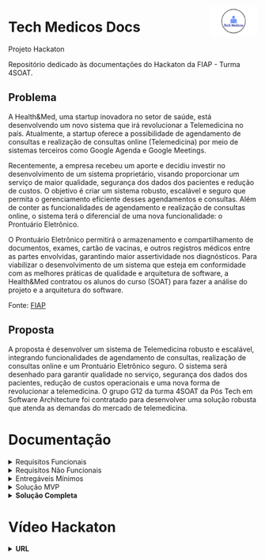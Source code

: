 <p dir="auto"><img src="https://github.com/g12-4soat/techmedicos-iac/blob/main/docs/Imagem/logo-techmedicos.png" alt="TECHMEDICOS" title="TECHMEDICOS" align="right" height="60" style="max-width: 100%;"></p>

# Tech Medicos Docs
Projeto Hackaton

Repositório dedicado às documentações do Hackaton da FIAP - Turma 4SOAT.

## Problema

A Health&Med, uma startup inovadora no setor de saúde, está desenvolvendo um novo sistema que irá revolucionar a Telemedicina no país. Atualmente, a startup oferece a possibilidade de agendamento de consultas e realização de consultas online (Telemedicina) por meio de sistemas terceiros como Google Agenda e Google Meetings. 

Recentemente, a empresa recebeu um aporte e decidiu investir no desenvolvimento de um sistema proprietário, visando proporcionar um serviço de maior qualidade, segurança dos dados dos pacientes e redução de custos. O objetivo é criar um sistema robusto, escalável e seguro que permita o gerenciamento eficiente desses agendamentos e consultas. Além de conter as funcionalidades de agendamento e realização de consultas online, o sistema terá o diferencial de uma nova funcionalidade: o Prontuário Eletrônico. 

O Prontuário Eletrônico permitirá o armazenamento e compartilhamento de documentos, exames, cartão de vacinas, e outros registros médicos entre as partes envolvidas, garantindo maior assertividade nos diagnósticos.
Para viabilizar o desenvolvimento de um sistema que esteja em conformidade com as melhores práticas de qualidade e arquitetura de software, a Health&Med contratou os alunos do curso (SOAT) para fazer a análise do projeto e a arquitetura do software.

<p dir="auto">Fonte: <a href="https://www.fiap.com.br/" rel="nofollow">FIAP</a></p>

## Proposta

A proposta é desenvolver um sistema de Telemedicina robusto e escalável, integrando funcionalidades de agendamento de consultas, realização de consultas online e um Prontuário Eletrônico seguro. O sistema será desenhado para garantir qualidade no serviço, segurança dos dados dos pacientes, redução de custos operacionais  e uma nova forma de revolucionar a telemedicina. O grupo G12 da turma 4SOAT da Pós Tech em Software Architecture foi contratado para desenvolver uma solução robusta que atenda as demandas do mercado de telemedicina.

# Documentação

<details>
  <summary>Requisitos Funcionais</summary>

  ## Entregáveis

1. <b>Autenticação do Usuário (Médico)</b>:
    - O sistema deve permitir que o médico faça login usando o número de CRM e uma senha.
2. <b>Cadastro/Edição de Horários Disponíveis (Médico)</b>:
    - O sistema deve permitir que o médico faça login usando o número de CRM e uma senha.
3. <b>Aceite ou Recusa de Consultas Médicas (Médico)</b>:
    - O médico deve poder aceitar ou recusar consultas médicas agendadas.
4. <b>Autenticação do Usuário (Paciente)</b>:
    - O sistema deve permitir que o paciente faça login usando um e-mail, CPF e uma senha.
5. <b>Busca por Médicos (Paciente)</b>:
    - O sistema deve permitir que o paciente visualize a lista de médicos disponíveis, utilizando filtros como especialidade, distância (em kms) e avaliação.
6. <b>Agendamento de Consultas (Paciente)</b>:
    - Após selecionar o médico, o paciente deve poder visualizar a agenda do médico e o valor da consulta, e efetuar o agendamento.
    - O usuário paciente poderá cancelar a consulta mediante justificativa.
7. <b>Teleconsulta</b>:
    - A consulta agendada deve criar um link de reunião online de duração padrão de 50 minutos que será utilizado pelo usuário e pelo médico no dia da consulta.
8. <b>Prontuário Eletrônico</b>
    - <b>Acesso e Upload</b>:
      - O paciente deve poder acessar seu prontuário eletrônico e fazer o upload de arquivos, como exames e laudos médicos.
    - <b>Gestão de Compartilhamento</b>:
      - O paciente deve poder compartilhar seu prontuário com médicos, definindo quais arquivos ou grupos de arquivos serão acessíveis e por quanto tempo.

<p dir="auto">Fonte: <a href="https://www.fiap.com.br/" rel="nofollow">FIAP</a></p>
</details>

<details>
  <summary>Requisitos Não Funcionais</summary>

   ## Entregáveis
- <b>Alta Disponibilidade</b>:
  - O sistema deve estar disponível 24/7 devido à sua natureza crítica no setor de saúde.
- <b>Escalabilidade</b>:
  - O sistema deve ser capaz de lidar com alta demanda, especialmente para profissionais muito procurados.
  - O sistema deve suportar até 20.000 usuários simultâneos em horários de pico.
- <b>Segurança</b>:
  - O prontuário eletrônico deve possuir alta camada de segurança para prevenir falhas no compartilhamento de documentos.
  - A proteção dos dados sensíveis dos pacientes deve seguir as melhores práticas de segurança da informação.

<p dir="auto">Fonte: <a href="https://www.fiap.com.br/" rel="nofollow">FIAP</a></p>
</details>

<details>
  <summary>Entregáveis Mínimos</summary>
  
  ## Requisitos
  1. **Desenho da Solução MVP**
      - O sistema deve estar disponível 24/7 devido à sua natureza crítica no setor de saúde.
      - Descrição de como os requisitos não funcionais serão atendidos.

  2. **Demonstração da Infraestrutura na Cloud**
      - Mostrando a aplicação funcionando na infraestrutura de nuvem, com exemplos de uso real (como chamadas de API).

  3. **Demonstração da Infraestrutura na Cloud**
      - Explicação e demonstração do pipeline de deploy da aplicação.

  4. **Demonstração do MVP**: Aplicação executando na nuvem, os itens de 1 a 6 dos requisitosfuncionais, contemplando:
      - Autenticação do Usuário (Médico).
      - Cadastro/Edição de Horários Disponíveis (Médico).
      - Aceite ou Recusa de Consultas Médicas (Médico).
      - Autenticação do Usuário (Paciente).
      - Busca por Médicos (Paciente).
      - Agendamento de Consultas (Paciente).

 <p dir="auto">Fonte: <a href="https://www.fiap.com.br/" rel="nofollow">FIAP</a></p>   
</details>

<details>
  <summary>Solução MVP</summary>

  ## Arquitetura Sistêmica
A aplicação possuí atualmente uma estrutura monolítica que está modularizada, visando como objetivo implementar uma estrutura de micro serviços no decorrer do projeto. Utilizamos o Github para gerenciar todo o código fonte, implementando automações CI/CD através do Github Actions. Além disso, fazemos uso do DockerHub como Container Registry para gerenciar as imagens de containers do projeto e Terraform para realizar o provisionamento da infrestrutura como código. Todos os nossos serviços internos são gerenciados pelo Cloud AWS, que realiza a orquestração de todos os recursos da aplicação.

- <b>API</b>: Tem como responsabilidade o recebimento e envio de requisições REST para a aplicação Tech Médicos, através do recurso EKS da Cloud AWS. A API facilita a integração e a comunicação entre usuários e a plataforma hospedada no Amazon EKS, garantindo uma experiência de uso eficiente e confiável para os clientes da aplicação.
- <b>Auth</b>: Serviço responsável pela autenticação do usuário via JWT, no qual utiliza Lambda Auth que faz a comunicação com Cognito. Este serviço garante a segurança das credenciais dos usuários, facilitando o acesso controlado aos recursos da aplicação e proporcionando uma experiência de usuário fluida e protegida.
- <b>Dynamo DB</b>: Banco de dados não relacional cuja responsabilidade é cuidar do armazenamento de dados. O DynamoDB oferece escalabilidade sob demanda, baixa latência e alta disponibilidade, sendo ideal para a aplicação Tech Medicos que necessita de um armazenamento confiável e eficiente na nuvem.

  <img src="https://github.com/g12-4soat/tech-lanches/blob/main/docs/arquitetura-sistemica.png" style="max-width: 100%;">
  
  ## Arquitetura Monolítica Modular
Optamos por uma arquitetura monolítica modular, pois é o tipo arquitetônico mais adequado para um projeto MVP. Essa arquitetura visa demonstrar os recursos utilizados na AWS pelo projeto Tech Médicos.

- <b>AWS Cloud</b>: A AWS Cloud é uma infraestrutura global de serviços de computação em nuvem oferecida pela Amazon Web Services (AWS). Fornece uma plataforma robusta e escalável para hospedar aplicativos, armazenar dados e executar operações de computação sem a necessidade de investimentos significativos em infraestrutura física. A AWS Cloud permite às empresas escalar recursos conforme a demanda, aumentar a agilidade operacional e reduzir custos de manutenção de hardware.
    
- <b>Região da Nuvem AWS</b>: Uma Região da AWS é uma área geográfica que contém várias Zonas de Disponibilidade (AZs) da AWS, onde os serviços da AWS são hospedados. Cada Região é composta por duas ou mais AZs isoladas fisicamente, que são conectadas por redes de baixa latência. A escolha da Região da AWS é importante para garantir baixa latência e alta disponibilidade dos serviços, além de cumprir requisitos de conformidade e residência de dados. Na aplicação Tech Medicos optamos em hospedar os recursos na região us-east-1 na Virgínia do Norte, que é a região mais ecônomica da AWS.
    
- <b>VPC AWS (Amazon Virtual Private Cloud)</b>: A Amazon Virtual Private Cloud (VPC) é um serviço que permite criar uma rede virtual isolada na AWS. Ela possibilita que você configure um ambiente de rede personalizado, incluindo subnets, tabelas de rotas e gateways, e controle completamente o tráfego de entrada e saída. A VPC é essencial para separar recursos de aplicativos em diferentes redes, implementar políticas de segurança personalizadas e conectar a rede local à nuvem de forma segura e controlada. Devido a uma limitação na utilização de recursos do AWS Academy consumimos a VPC padrão do ambiente. 
  
- <b>Zona de Disponibilidade (AZ - Availability Zone)</b>: Uma Zona de Disponibilidade (AZ) é um data center ou grupo de data centers da AWS em uma Região específica. Cada AZ é isolada para proteção contra falhas em outras AZs, garantindo que aplicativos e dados permaneçam disponíveis mesmo em casos de falha de hardware ou manutenção planejada. As AZs são fundamentais para implementar arquiteturas de alta disponibilidade e tolerância a falhas em sistemas distribuídos na AWS Cloud.

- <b>Subnets</b>: Subnets são segmentos de uma VPC onde você pode lançar recursos como instâncias EC2, bancos de dados RDS, entre outros. Elas são essenciais para organizar e gerenciar a rede dentro da infraestrutura da AWS.
  - <b>Subnets Públicas</b>: As subnets públicas estão configuradas para ter acesso direto à Internet através de um Gateway de Internet. São utilizadas para hospedar recursos que precisam de conectividade direta com a Internet, como servidores web ou aplicativos que precisam ser acessíveis publicamente. Isso permite que os recursos nas subnets públicas recebam tráfego da Internet e respondam diretamente aos pedidos externos.
  - <b>Subnet Privada</b>: Subnets privadas não têm acesso direto à Internet. Elas dependem de um NAT Gateway ou NAT Instance para acessar recursos externos, como atualizações de software ou integrações com serviços na Internet. As subnets privadas são usadas para hospedar recursos sensíveis que não devem ser acessíveis publicamente, aumentando a segurança ao restringir o acesso direto a esses recursos.
  - <b>Diferença entre Subnets Públicas e Privadas</b>: A principal diferença entre subnets públicas e privadas reside na acessibilidade à Internet. Subnets públicas permitem acesso direto à Internet, enquanto subnets privadas dependem de um gateway NAT para acesso externo. Essa distinção permite aos administradores de sistema controlar o tráfego e gerenciar a exposição de aplicativos e dados, garantindo que recursos sensíveis permaneçam protegidos contra acessos não autorizados.

- <b>API Gateway</b>: O API Gateway é utilizado para criar, publicar, manter, monitorar e proteger as APIs Tech Medicos de forma segura. É essencial para fornecer pontos de acesso seguros e escaláveis para os serviços Tech Medicos, permitindo gerenciar autorizações, limitações de taxa e transformações de dados, entre outros.
  - <b>API Gateway da Lambda Auth</b>: Tem como responsabilidade gerenciar o serviço de autorização e autenticação da aplicação Tech Medicos.
  - <b>API Gateway da API Tech Medicos</b>: Lida com o mapeamento dos endpoints internos da aplicação Tech Medicos.

- <b>AWS Lambda</b>: AWS Lambda é necessária para realizar processamento de eventos de forma escalável e sem preocupações com a infraestrutura subjacente, sendo reutilizável também na execução de microserviços, processamento de dados em tempo real, entre outras aplicações. Responsável pelo engine do serviço de autorização e autenticação do usuário na aplicação Tech Medicos, tendo comunicação direta com o serviço responsável pelas ações de segurança de acesso do usuário.
  
- <b>Amazon Cognito</b>: Amazon Cognito é um serviço de autenticação, autorização e gerenciamento de usuários para aplicativos web e móveis. Oferece integração com provedores de identidade externos e permite criar pools de usuários para autenticação segura, gestão de perfis e sincronização de dados. Serviço que lida com gerenciamento de maneira geral da aplicação Tech Medicos, como por exemplo segregação por pools de usuários paciente e médico.

- <b>AWS Secrets Manager</b>: AWS Secrets Manager ajuda a proteger o acesso a informações sensíveis, como senhas, chaves de API e certificados. Permite gerenciar, rotacionar e recuperar esses segredos de forma segura, essencial para sistemas que necessitam armazenar e acessar informações confidenciais de forma centralizada. Armazena informações sensíveis que são cruciais para o funcionamento total da aplicação.

- <b>VPC Link</b>: O VPC Link é um serviço que permite integrar APIs privadas hospedadas em uma Amazon Virtual Private Cloud (VPC) com o API Gateway da AWS. Ele proporciona conectividade segura e direta entre o API Gateway e os recursos privados na VPC, permitindo que aplicativos acessem serviços internos de forma controlada e protegida, sem expor esses recursos diretamente à Internet. Isso é essencial para manter a segurança e a integridade dos dados ao permitir a comunicação segura entre sistemas externos e internos dentro de uma infraestrutura VPC. 

- <b>Load Balancer</b>: Load Balancer é um serviço que distribui o tráfego de entrada de aplicações entre múltiplas instâncias, garantindo alta disponibilidade e escalabilidade. Existem diferentes tipos de Load Balancers na AWS Cloud.
  - <b>Elastic Load Balancing (ELB)</b>: Balanceia automaticamente o tráfego de entrada entre múltiplas instâncias EC2, garantindo que a carga seja distribuída de forma equilibrada e eficiente.
  - <b>Application Load Balancer (ALB)</b>: Ideal para rotear tráfego para múltiplos destinos baseados em conteúdo em nível de aplicação (como HTTP/HTTPS), como a aplicação Tech Medicos.
  - <b>Network Load Balancer (NLB)</b>: Distribui o tráfego TCP/UDP para instâncias EC2 em nível de rede, adequado para cargas de trabalho que requerem alta taxa de transferência e baixa latência.

- <b>Amazon EKS (Elastic Kubernetes Service)</b>: Amazon EKS facilita a execução de aplicativos Kubernetes na AWS, gerenciando a infraestrutura necessária para clusters Kubernetes. É utilizado na orquestração de contêineres escalável, permitindo implementar, gerenciar e escalar a aplicação Tech Medicos de maneira contêinerizados com facilidade.
  
- <b>Amazon EC2 (Elastic Compute Cloud)<b>: Serviço da AWS Cloud que oferece capacidade computacional escalável na nuvem. Permite aos usuários provisionar e dimensionar facilmente instâncias de servidores virtuais conforme necessário. O EC2 é amplamente utilizado em sistemas para hospedar aplicativos, executar cargas de trabalho computacionais, processar dados em lotes, entre outras tarefas. Sua flexibilidade permite escolher tipos de instâncias com diferentes recursos computacionais, memória e armazenamento, adaptando-se às necessidades específicas de cada aplicação. O EC2 proporciona controle completo sobre o ambiente de execução da aplicação Tech Medicos, facilitando a implementação e a administração de infraestruturas complexas de maneira eficiente na nuvem.

- <b>Dynamo DB</b>: Serviço de banco de dados NoSQL totalmente gerenciado pela AWS Cloud. Ele oferece armazenamento de dados de baixa latência e alto desempenho, escalabilidade automática e suporte integrado para replicação multi-região. DynamoDB é recomendado para aplicações que precisam de acesso rápido e previsível a grandes volumes de dados, como a aplicação Tech Medicos. Sua flexibilidade e capacidade de dimensionamento automático tornam-no adequado para cenários onde a escalabilidade e a disponibilidade são críticas, permitindo aos desenvolvedores focar no desenvolvimento de aplicativos sem se preocupar com a infraestrutura do banco de dados.

- <b>AWS S3 (Amazon Simple Storage Service)</b>: É um serviço de armazenamento de objetos altamente escalável e durável. Ele é projetado para armazenar e recuperar qualquer quantidade de dados de forma segura através da internet. O S3 é para armazenamento de dados estáticos de websites, arquivos de mídia, dados de logs, outros tipos de dados não estruturados e backups, como por exemplo, a aplicação Tech Medicos que armazena o arquivo tf.state do Terraform que contém o estado atual da infraestrutura gerenciada e registra informações sobre os recursos provisionados na AWS Cloud. O S3 oferece alta disponibilidade, redundância de dados em várias zonas de disponibilidade, e integração fácil com outros serviços AWS Cloud, tornando-se uma solução robusta para gerenciamento e armazenamento de dados na nuvem da aplicação Tech Medicos.

- <b>IAM Role (Identity and Access Management)</b>: IAM Roles são usados para conceder permissões seguras e temporárias para entidades que precisam acessar recursos AWS. Eles são essenciais para garantir a segurança e a conformidade na aplicação Tech Medicos, permitindo gerenciar o acesso a recursos de forma granular e segura.

- <b>Amazon CloudWatch</b>: Amazon CloudWatch é um serviço de monitoramento e observabilidade do Tech Medicos que coleta e acompanha métricas, logs e eventos em tempo real. É usado para monitorar a saúde e o desempenho da aplicação, detectar e diagnosticar problemas, e tomar ações automatizadas com base em condições definidas.
  
  <img src="https://github.com/g12-4soat/techlanches-docs/blob/main/docs/fase5/TechLanchesArchitecture-aws-micro-service.png" alt="TECHLANCHES" title="TECHLANCHES" style="max-width: 100%;">
</details>
<details>
  <summary>Solução Completa</summary>

   ## Arquitetura Sistêmica
A aplicação possuí atualmente uma estrutura monolítica que está modularizada, visando como objetivo implementar uma estrutura de micro serviços no decorrer do projeto. Utilizamos o Github para gerenciar todo o código fonte, implementando automações CI/CD através do Github Actions. Além disso, fazemos uso do DockerHub como Container Registry para gerenciar as imagens de containers do projeto. Todos os nossos serviços internos são gerenciados pelo Cluster Kubernetes, que realiza a orquestração de todos os recursos da aplicação.

- <b>API</b>: Tem como responsabilidade o recebimento e envio de requisições REST para a aplicação Tech Lanches.
- <b>Fila de Pedidos</b>: Serviço do tipo "background service" que executa e gerencia a fila de pedidos.
- <b>Application Core</b>: Responsável por implementar os principais requisitos da aplicação.
- <b>SQL Server</b>: Banco de dados relacional cujo a responsabilidade é cuidar do armazenamento de dados.
- <b>ACL Pagamento</b>: Intermediário entre a comunicação da API com o serviço externo do Mercado Pago, visando a proteção da API para que não seja impactado diretamente na aplicação caso algo no serviço seja modificado.
- <b>[Mercado Pago](https://www.mercadopago.com.br/developers/pt)</b>: Serviço externo utilizado para efetuação de pagamento dos pedidos. Para mais informações sobre a implementação clique no nome do serviço.
- <b>[NGROK](https://ngrok.com/)</b>: Utilizamos como intermediário para realizar a comunicação do Mercado Pago com a API Tech Lanches, atráves de uma URL estática que é enviada ao webhook do Mercado Pago, que após a efetivação do pagamento é enviado uma requisição para o NGrok com o status do pagamento que faz o redirecionamento para o endpoint responsável da API Tech Lanches. Para mais informações clique no nome da ferramenta.
- <b>[RABBITMQ](https://www.rabbitmq.com/)</b>: Utilizado para auxiliar a fila de pedido no controle e gerenciamento. Para mais informações clique no nome da ferramenta.

  <img src="https://github.com/g12-4soat/tech-lanches/blob/main/docs/arquitetura-sistemica.png" style="max-width: 100%;">
  
  ## Arquitetura Monolítica Modular
  <img src="https://github.com/g12-4soat/techlanches-docs/blob/main/docs/fase5/TechLanchesArchitecture-aws-micro-service.png" alt="TECHLANCHES" title="TECHLANCHES" style="max-width: 100%;">

  ## Diagrama Saga Coreografada
  <img src="https://github.com/g12-4soat/techlanches-docs/blob/main/docs/fase5/TechLanchesArchitecture-saga-coreografada.png" alt="TECHLANCHES" title="TECHLANCHES" style="max-width: 100%;">
</details>

# Vídeo Hackaton
<details>
  <summary>URL</summary>
<p>Link para vídeo hackaton: ADD LINK </p>
</details>

